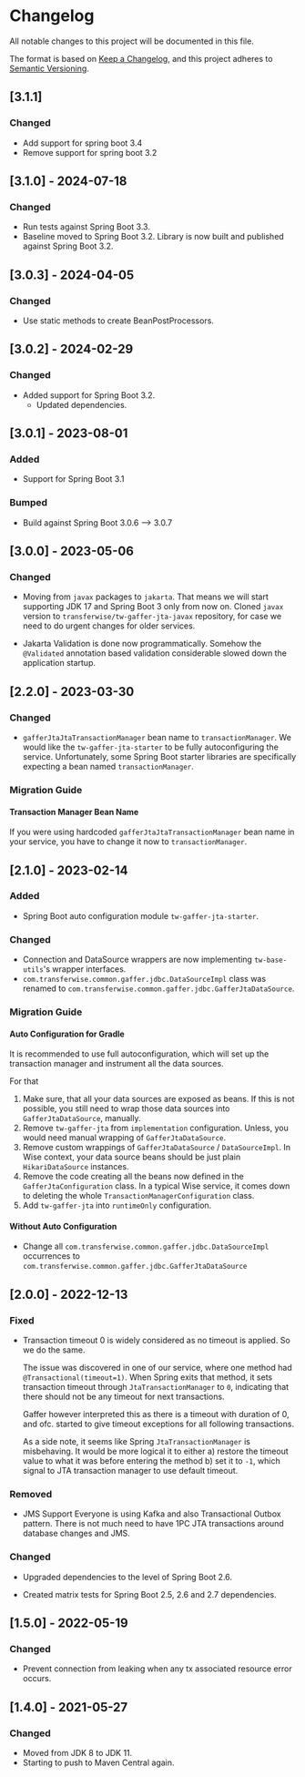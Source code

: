 # Changelog

All notable changes to this project will be documented in this file.

The format is based on [Keep a Changelog](https://keepachangelog.com/en/1.0.0/),
and this project adheres to [Semantic Versioning](https://semver.org/spec/v2.0.0.html).

## [3.1.1]

### Changed
* Add support for spring boot 3.4
* Remove support for spring boot 3.2

## [3.1.0] - 2024-07-18

### Changed
* Run tests against Spring Boot 3.3.
* Baseline moved to Spring Boot 3.2. Library is now built and published against Spring Boot 3.2.

## [3.0.3] - 2024-04-05

### Changed

* Use static methods to create BeanPostProcessors.

## [3.0.2] - 2024-02-29

### Changed
- Added support for Spring Boot 3.2.
  - Updated dependencies.

## [3.0.1] - 2023-08-01

### Added

* Support for Spring Boot 3.1

### Bumped

* Build against Spring Boot 3.0.6 --> 3.0.7

## [3.0.0] - 2023-05-06

### Changed

* Moving from `javax` packages to `jakarta`.
  That means we will start supporting JDK 17 and Spring Boot 3 only from now on.
  Cloned `javax` version to `transferwise/tw-gaffer-jta-javax` repository, for case we need to do urgent changes for older services.

* Jakarta Validation is done now programmatically.
  Somehow the `@Validated` annotation based validation considerable slowed down the application startup.

## [2.2.0] - 2023-03-30

### Changed

* `gafferJtaJtaTransactionManager` bean name to `transactionManager`.
  We would like the `tw-gaffer-jta-starter` to be fully autoconfiguring the service. Unfortunately, some Spring Boot starter libraries are
  specifically expecting a bean named `transactionManager`.

### Migration Guide

#### Transaction Manager Bean Name

If you were using hardcoded `gafferJtaJtaTransactionManager` bean name in your service, you have to change it now to `transactionManager`.

## [2.1.0] - 2023-02-14

### Added

* Spring Boot auto configuration module `tw-gaffer-jta-starter`.

### Changed

* Connection and DataSource wrappers are now implementing `tw-base-utils`'s wrapper interfaces.
* `com.transferwise.common.gaffer.jdbc.DataSourceImpl` class was renamed to `com.transferwise.common.gaffer.jdbc.GafferJtaDataSource`.

### Migration Guide

#### Auto Configuration for Gradle

It is recommended to use full autoconfiguration, which will set up the transaction manager and instrument all the data sources.

For that

1. Make sure, that all your data sources are exposed as beans.
   If this is not possible, you still need to wrap those data sources into `GafferJtaDataSource`, manually.
2. Remove `tw-gaffer-jta` from `implementation` configuration.
   Unless, you would need manual wrapping of `GafferJtaDataSource`.
3. Remove custom wrappings of `GafferJtaDataSource` / `DataSourceImpl`.
   In Wise context, your data source beans should be just plain `HikariDataSource` instances.
4. Remove the code creating all the beans now defined in the `GafferJtaConfiguration` class.
   In a typical Wise service, it comes down to deleting the whole `TransactionManagerConfiguration` class.
5. Add `tw-gaffer-jta` into `runtimeOnly` configuration.

#### Without Auto Configuration

* Change all `com.transferwise.common.gaffer.jdbc.DataSourceImpl` occurrences to `com.transferwise.common.gaffer.jdbc.GafferJtaDataSource`

## [2.0.0] - 2022-12-13

### Fixed

* Transaction timeout 0 is widely considered as no timeout is applied.
  So we do the same.

  The issue was discovered in one of our service, where one method had `@Transactional(timeout=1)`.
  When Spring exits that method, it sets transaction timeout through `JtaTransactionManager` to `0`, indicating that there
  should not be any timeout for next transactions.

  Gaffer however interpreted this as there is a timeout with duration of 0, and ofc. started to give timeout exceptions for all following
  transactions.

  As a side note, it seems like Spring `JtaTransactionManager` is misbehaving. It would be more logical it to either
  a) restore the timeout value to what it was before entering the method
  b) set it to `-1`, which signal to JTA transaction manager to use default timeout.

### Removed

* JMS Support
  Everyone is using Kafka and also Transactional Outbox pattern. There is not much need to have 1PC
  JTA transactions around database changes and JMS.

### Changed

* Upgraded dependencies to the level of Spring Boot 2.6.

* Created matrix tests for Spring Boot 2.5, 2.6 and 2.7 dependencies.

## [1.5.0] - 2022-05-19

### Changed

* Prevent connection from leaking when any tx associated resource error occurs.

## [1.4.0] - 2021-05-27

### Changed

* Moved from JDK 8 to JDK 11.
* Starting to push to Maven Central again.
